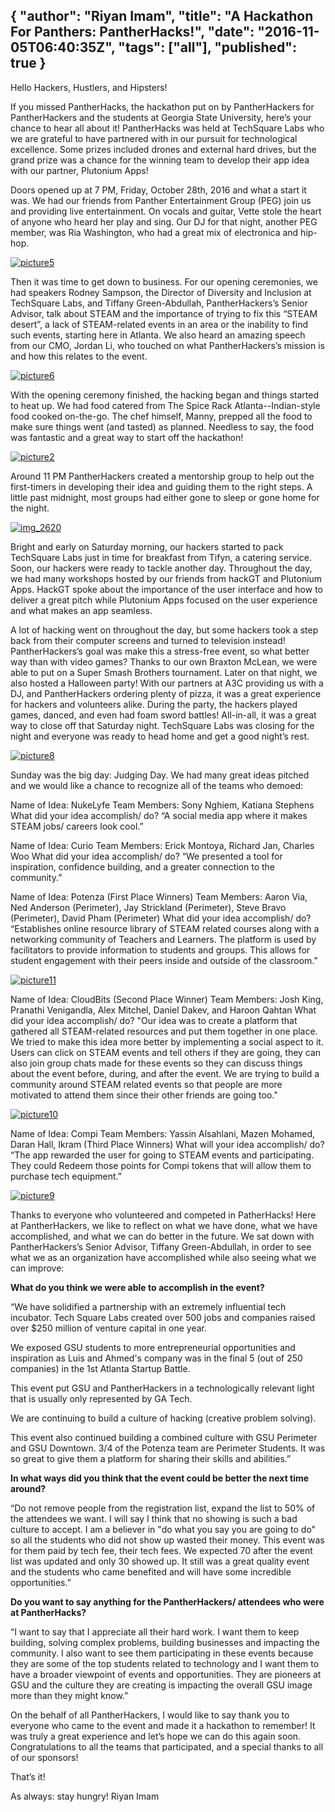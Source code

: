 {
  "author": "Riyan Imam",
  "title": "A Hackathon For Panthers: PantherHacks!",
  "date": "2016-11-05T06:40:35Z",
  "tags": ["all"],
  "published": true
}
---
Hello Hackers, Hustlers, and Hipsters!

If you missed PantherHacks, the hackathon put on by PantherHackers for PantherHackers and the students at Georgia State University, here’s your chance to hear all about it! PantherHacks was held at TechSquare Labs who we are grateful to have partnered with in our pursuit for technological excellence. Some prizes included drones and external hard drives, but the grand prize was a chance for the winning team to develop their app idea with our partner, Plutonium Apps!

Doors opened up at 7 PM, Friday, October 28th, 2016 and what a start it was. We had our friends from Panther Entertainment Group (PEG) join us and providing live entertainment. On vocals and guitar, Vette stole the heart of anyone who heard her play and sing. Our DJ for that night, another PEG member, was Ria Washington, who had a great mix of electronica and hip-hop.

[![picture5](http://pantherhackers.com/wp-content/uploads/2016/11/Picture5-200x300.jpg)](http://pantherhackers.com/wp-content/uploads/2016/11/Picture5.jpg)

Then it was time to get down to business. For our opening ceremonies, we had speakers Rodney Sampson, the Director of Diversity and Inclusion at TechSquare Labs, and Tiffany Green-Abdullah, PantherHackers’s Senior Advisor, talk about STEAM and the importance of trying to fix this “STEAM desert”, a lack of STEAM-related events in an area or the inability to find such events, starting here in Atlanta. We also heard an amazing speech from our CMO, Jordan Li, who touched on what PantherHackers’s mission is and how this relates to the event.

[![picture6](http://pantherhackers.com/wp-content/uploads/2016/11/Picture6-300x95.jpg)](http://pantherhackers.com/wp-content/uploads/2016/11/Picture6.jpg)

With the opening ceremony finished, the hacking began and things started to heat up. We had food catered from The Spice Rack Atlanta--Indian-style food cooked on-the-go. The chef himself, Manny, prepped all the food to make sure things went (and tasted) as planned. Needless to say, the food was fantastic and a great way to start off the hackathon!

[![picture2](http://pantherhackers.com/wp-content/uploads/2016/11/Picture2-300x140.jpg)](http://pantherhackers.com/wp-content/uploads/2016/11/Picture2.jpg)

Around 11 PM PantherHackers created a mentorship group to help out the first-timers in developing their idea and guiding them to the right steps. A little past midnight, most groups had either gone to sleep or gone home for the night.

[![img_2620](http://pantherhackers.com/wp-content/uploads/2016/11/IMG_2620-300x160.jpg)](http://pantherhackers.com/wp-content/uploads/2016/11/IMG_2620.jpg)

Bright and early on Saturday morning, our hackers started to pack TechSquare Labs just in time for breakfast from Tifyn, a catering service. Soon, our hackers were ready to tackle another day. Throughout the day, we had many workshops hosted by our friends from hackGT and Plutonium Apps. HackGT spoke about the importance of the user interface and how to deliver a great pitch while Plutonium Apps focused on the user experience and what makes an app seamless.  

A lot of hacking went on throughout the day, but some hackers took a step back from their computer screens and turned to television instead! PantherHackers’s goal was make this a stress-free event, so what better way than with video games? Thanks to our own Braxton McLean, we were able to put on a Super Smash Brothers tournament. Later on that night, we also hosted a Halloween party! With our partners at A3C providing us with a DJ, and PantherHackers ordering plenty of pizza, it was a great experience for hackers and volunteers alike. During the party, the hackers played games, danced, and even had foam sword battles! All-in-all, it was a great way to close off that Saturday night. TechSquare Labs was closing for the night and everyone was ready to head home and get a good night’s rest.

[![picture8](http://pantherhackers.com/wp-content/uploads/2016/11/Picture8-300x252.jpg)](http://pantherhackers.com/wp-content/uploads/2016/11/Picture8.jpg)

Sunday was the big day: Judging Day. We had many great ideas pitched and we would like a chance to recognize all of the teams who demoed:

Name of Idea: NukeLyfe
Team Members: Sony Nghiem, Katiana Stephens
What did your idea accomplish/ do? “A social media app where it makes STEAM jobs/ careers look cool.”

Name of Idea: Curio
Team Members: Erick Montoya, Richard Jan, Charles Woo
What did your idea accomplish/ do? “We presented a tool for inspiration, confidence building, and a greater connection to the community.”

Name of Idea: Potenza (First Place Winners)
Team Members: Aaron Via, Ned Anderson (Perimeter), Jay Strickland (Perimeter), Steve Bravo (Perimeter), David Pham (Perimeter)
What did your idea accomplish/ do? “Establishes online resource library of STEAM related courses along with a networking community of Teachers and Learners. The platform is used by facilitators to provide information to students and groups. This allows for student engagement with their peers inside and outside of the classroom.”

[![picture11](http://pantherhackers.com/wp-content/uploads/2016/11/Picture11-300x223.jpg)](http://pantherhackers.com/wp-content/uploads/2016/11/Picture11.jpg)

Name of Idea: CloudBits (Second Place Winner) Team Members: Josh King, Pranathi Venigandla, Alex Mitchel, Daniel Dakev, and Haroon Qahtan
What did your idea accomplish/ do? "Our idea was to create a platform that gathered all STEAM-related resources and put them together in one place. We tried to make this idea more better by implementing a social aspect to it. Users can click on STEAM events and tell others if they are going, they can also join group chats made for these events so they can discuss things about the event before, during, and after the event. We are trying to build a community around STEAM related events so that people are more motivated to attend them since their other friends are going too."

[![picture10](http://pantherhackers.com/wp-content/uploads/2016/11/Picture10-300x207.jpg)](http://pantherhackers.com/wp-content/uploads/2016/11/Picture10.jpg)

Name of Idea: Compi
Team Members: Yassin Alsahlani, Mazen Mohamed, Daran Hall, Ikram (Third Place Winners)
What will your idea accomplish/ do? “The app rewarded the user for going to STEAM events and participating. They could Redeem those points for Compi tokens that will allow them to purchase tech equipment.”

[![picture9](http://pantherhackers.com/wp-content/uploads/2016/11/Picture9-300x200.jpg)](http://pantherhackers.com/wp-content/uploads/2016/11/Picture9.jpg)

Thanks to everyone who volunteered and competed in PatherHacks! Here at PantherHackers, we like to reflect on what we have done, what we have accomplished, and what we can do better in the future. We sat down with PantherHackers’s Senior Advisor, Tiffany Green-Abdullah, in order to see what we as an organization have accomplished while also seeing what we can improve:

**What do you think we were able to accomplish in the event?**

“We have solidified a partnership with an extremely influential tech incubator. Tech Square Labs created over 500 jobs and companies raised over $250 million of venture capital in one year.

We exposed GSU students to more entrepreneurial opportunities and inspiration as Luis and Ahmed's company was in the final 5 (out of 250 companies) in the 1st Atlanta Startup Battle.

This event put GSU and PantherHackers in a technologically relevant light that is usually only represented by GA Tech.  

We are continuing to build a culture of hacking (creative problem solving).

This event also continued building a combined culture with GSU Perimeter and GSU Downtown. 3/4 of the Potenza team are Perimeter Students. It was so great to give them a platform for sharing their skills and abilities.”

**In what ways did you think that the event could be better the next time around?**

“Do not remove people from the registration list, expand the list to 50% of the attendees we want. I will say I think that no showing is such a bad culture to accept. I am a believer in "do what you say you are going to do" so all the students who did not show up wasted their money. This event was for them paid by tech fee, their tech fees. We expected 70 after the event list was updated and only 30 showed up. It still was a great quality event and the students who came benefited and will have some incredible opportunities.”

**Do you want to say anything for the PantherHackers/ attendees who were at PantherHacks?**

“I want to say that I appreciate all their hard work. I want them to keep building, solving complex problems, building businesses and impacting the community. I also want to see them participating in these events because they are some of the top students related to technology and I want them to have a broader viewpoint of events and opportunities. They are pioneers at GSU and the culture they are creating is impacting the overall GSU image more than they might know.”

On the behalf of all PantherHackers, I would like to say thank you to everyone who came to the event and made it a hackathon to remember! It was truly a great experience and let’s hope we can do this again soon. Congratulations to all the teams that participated, and a special thanks to all of our sponsors!  

That’s it!

As always: stay hungry! Riyan Imam
